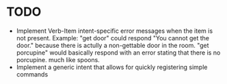 # TODO

* Implement Verb-Item intent-specific error messages when the item is not present. Example: "get door" could respond "You cannot get the door." because there is actully a non-gettable door in the room.  "get porcupine" would basically respond with an error stating that there is no porcupine. much like spoons.
* Implement a generic intent that allows for quickly registering simple commands